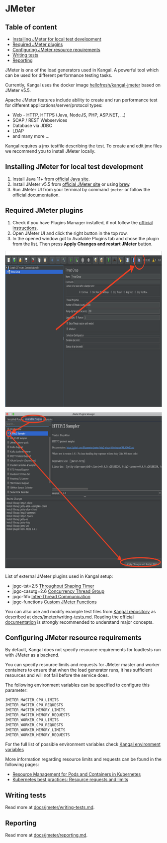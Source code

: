 # JMeter

## Table of content
- [Installing JMeter for local test development](#installing-jmeter-for-local-test-development)
- [Required JMeter plugins](#required-jmeter-plugins)
- [Configuring JMeter resource requirements](#configuring-jmeter-resource-requirements)
- [Writing tests](writing-tests.md)
- [Reporting](reporting.md)

JMeter is one of the load generators used in Kangal. A powerful tool which can be used for different performance testing tasks.

Currently, Kangal uses the docker image [hellofresh/kangal-jmeter](https://github.com/hellofresh/kangal-jmeter) based on JMeter v5.5.

Apache JMeter features include ability to create and run performance test for different applications/server/protocol types:

* Web - HTTP, HTTPS (Java, NodeJS, PHP, ASP.NET, …)
* SOAP / REST Webservices
* Database via JDBC
* LDAP
* and many more ...

Kangal requires a jmx testfile describing the test.
To create and edit jmx files we recommend you to install JMeter locally.

## Installing JMeter for local test development
1. Install Java 11+ from [official Java site](https://www.java.com/de/download/).
2. Install JMeter v5.5 from [official JMeter site](https://archive.apache.org/dist/jmeter/binaries/) or using [brew](https://stackoverflow.com/questions/22610316/how-do-i-install-jmeter-on-a-mac).
3. Run JMeter UI from your terminal by command `jmeter` or follow the [official documentation](https://jmeter.apache.org/usermanual/get-started.html#running).

## Required JMeter plugins
1. Check if you have Plugins Manager installed, if not follow the [official instructions](https://jmeter-plugins.org/wiki/PluginsManager/).
2. Open JMeter UI and click the right button in the top row.
3. In the opened window got to Available Plugins tab and chose the plugin from the list. Then press **Apply Changes and restart JMeter** button.

<p align="center"><img src="images/jmeter_plugins.png" height="500"></p>
<p align="center"><img src="images/jmeter_plugins_install.png" height="500"></p>

List of external JMeter plugins used in Kangal setup:

* jpgc-tst=2.5 [Throughput Shaping Timer](https://jmeter-plugins.org/wiki/ThroughputShapingTimer/)
* jpgc-casutg=2.6 [Concurrency Thread Group](https://jmeter-plugins.org/wiki/ConcurrencyThreadGroup/)
* jpgc-fifo [Inter-Thread Communication](https://jmeter-plugins.org/wiki/InterThreadCommunication/)
* jpgc-functions [Custom JMeter Functions](https://jmeter-plugins.org/wiki/Functions/)

You can also use and modify example test files from [Kangal repository](https://github.com/hellofresh/kangal/tree/master/examples) as described at [docs/jmeter/writing-tests.md](writing-tests.md).
Reading the [official documentation](https://jmeter.apache.org/usermanual/test_plan.html) is strongly recommended to understand major concepts.

## Configuring JMeter resource requirements
By default, Kangal does not specify resource requirements for loadtests run with JMeter as a backend.

You can specify resource limits and requests for JMeter master and worker containers to ensure that when the load generator runs, it has sufficient resources and will not fail before the service does.

The following environment variables can be specified to configure this parameter:

```shell
JMETER_MASTER_CPU_LIMITS
JMETER_MASTER_CPU_REQUESTS
JMETER_MASTER_MEMORY_LIMITS
JMETER_MASTER_MEMORY_REQUESTS
JMETER_WORKER_CPU_LIMITS
JMETER_WORKER_CPU_REQUESTS
JMETER_WORKER_MEMORY_LIMITS
JMETER_WORKER_MEMORY_REQUESTS
```

For the full list of possible environment variables check [Kangal environment variables](../env-vars.md)

More information regarding resource limits and requests can be found in the following pages:

- [Resource Management for Pods and Containers in Kubernetes](https://kubernetes.io/docs/concepts/configuration/manage-resources-containers/)
- [Kubernetes best practices: Resource requests and limits](https://cloud.google.com/blog/products/gcp/kubernetes-best-practices-resource-requests-and-limits)

## Writing tests
Read more at [docs/jmeter/writing-tests.md](writing-tests.md).

## Reporting
Read more at [docs/jmeter/reporting.md](reporting.md).
